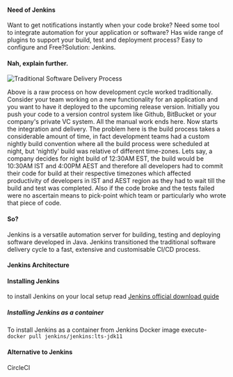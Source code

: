 #### Need of Jenkins
Want to get notifications instantly when your code broke? Need some tool to integrate automation for your application or software? Has wide range of plugins to support your build, test and deployment process? Easy to configure and Free?Solution: Jenkins.

#### Nah, explain further.


![Traditional Software Delivery Process](https://dev-to-uploads.s3.amazonaws.com/uploads/articles/3atmzuca89609i07a7h5.png)

Above is a raw process on how development cycle worked traditionally. Consider your team working on a new functionality for an application and you want to have it deployed to the upcoming release version. Initially you push your code to a version control system like Github, BitBucket or your company's private VC system. All the manual work ends here. Now starts the integration and delivery.
The problem here is the build process takes a considerable amount of time, in fact development teams had a custom nightly build convention where all the build process were scheduled at night, but 'nightly' build was relative of different time-zones. Lets say, a company decides for night build of 12:30AM EST, the build would be 10:30AM IST and 4:00PM AEST and therefore all developers had to commit their code for build at their respective timezones which affected productivity of developers in IST and AEST region as they had to wait till the build and test was completed.
Also if the code broke and the tests failed were no ascertain means to pick-point which team or particularly who wrote that piece of code.

#### So?
Jenkins is a versatile automation server for building, testing and deploying software developed in Java. Jenkins transitioned the traditional software delivery cycle to a fast, extensive and customisable CI/CD process.


#### Jenkins Architecture


#### Installing Jenkins
to install Jenkins on your local setup read [Jenkins official download guide](https://www.jenkins.io/download/)

##### Installing Jenkins as a container
To install Jenkins as a container from Jenkins Docker image execute-
`docker pull jenkins/jenkins:lts-jdk11`

#### Alternative to Jenkins
CircleCI
